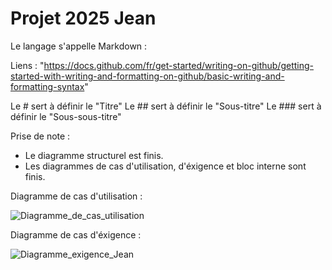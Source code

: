 # Projet 2025 Jean

Le langage s'appelle Markdown :

Liens : "https://docs.github.com/fr/get-started/writing-on-github/getting-started-with-writing-and-formatting-on-github/basic-writing-and-formatting-syntax"

Le # sert à définir le "Titre"
Le ## sert à définir le "Sous-titre"
Le ### sert à définir le "Sous-sous-titre"

Prise de note : 

- Le diagramme structurel est finis.
- Les diagrammes de cas d'utilisation, d'éxigence et bloc interne sont finis.

Diagramme de cas d'utilisation : 

![Diagramme_de_cas_utilisation](https://github.com/user-attachments/assets/41dd97e8-d47d-4898-802e-853f67b5b4c7)


Diagramme de cas d'éxigence : 

![Diagramme_exigence_Jean](https://github.com/user-attachments/assets/28d623cb-823a-4b92-be36-401c82708022)




